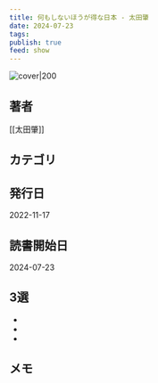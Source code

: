 ```yaml
---
title: 何もしないほうが得な日本 - 太田肇
date: 2024-07-23
tags: 
publish: true
feed: show
---
```

![cover|200](http://books.google.com/books/content?id=O8hfzwEACAAJ&printsec=frontcover&img=1&zoom=1&source=gbs_api)
## 著者
[[太田肇]]
## カテゴリ

## 発行日
2022-11-17
## 読書開始日
2024-07-23

## 3選
 - 
 - 
 - 
## メモ